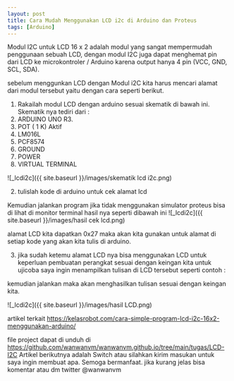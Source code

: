 ```yaml
---
layout: post
title: Cara Mudah Menggunakan LCD i2c di Arduino dan Proteus
tags: [Arduino]
---
```


 
Modul I2C untuk LCD 16 x 2 adalah modul yang sangat mempermudah penggunaan sebuah LCD,  dengan modul I2C juga dapat menghemat pin dari LCD ke microkontroler / Arduino karena output hanya 4 pin (VCC, GND, SCL, SDA). 

sebelum menggunkan LCD dengan Modul i2C kita harus mencari alamat dari modul tersebut yaitu dengan cara seperti berikut. 

1. Rakailah modul LCD dengan arduino sesuai skematik di bawah ini. 
Skematik nya tediri dari :
1. ARDUINO UNO R3.
2. POT ( 1 K) Aktif
3. LM016L
4. PCF8574
5. GROUND
6. POWER
7. VIRTUAL TERMINAL

![_lcdi2c]({{ site.baseurl }}/images/skematik lcd i2c.png)

2. tulislah kode di arduino untuk cek alamat lcd
<script src="https://gist.github.com/wanwanvm/0b2cedb984ca1e0d75e156b409c12b91.js"></script>

Kemudian jalankan program jika tidak menggunakan simulator proteus bisa di lihat di monitor terminal 
hasil nya seperti dibawah ini
![_lcdi2c]({{ site.baseurl }}/images/hasil cek lcd.png)

alamat LCD kita dapatkan 0x27 maka akan kita gunakan untuk alamat di setiap kode yang akan kita tulis di arduino.

3. jika sudah ketemu alamat LCD  nya bisa menggunakan LCD untuk keperluan pembuatan perangkat sesuai dengan keingan kita
untuk ujicoba saya ingin menampilkan tulisan di LCD tersebut seperti contoh :
<script src="https://gist.github.com/wanwanvm/bdca7d9901ef29bd9a950ff0b88b87df.js"></script>

kemudian jalankan maka akan menghasilkan tulisan sesuai dengan keingan kita.

![_lcdi2c]({{ site.baseurl }}/images/hasil LCD.png)

artikel terkait <a href="https://kelasrobot.com/cara-simple-program-lcd-i2c-16x2-menggunakan-arduino/">https://kelasrobot.com/cara-simple-program-lcd-i2c-16x2-menggunakan-arduino/</a>

file project dapat di unduh di <a href="https://github.com/wanwanvm/wanwanvm.github.io/tree/main/tugas/LCD-I2C">https://github.com/wanwanvm/wanwanvm.github.io/tree/main/tugas/LCD-I2C</a>
Artikel berikutnya adalah Switch atau silahkan kirim masukan untuk saya ingin membuat apa. Semoga bermanfaat.
jika kurang jelas bisa komentar atau dm twitter @wanwanvm
